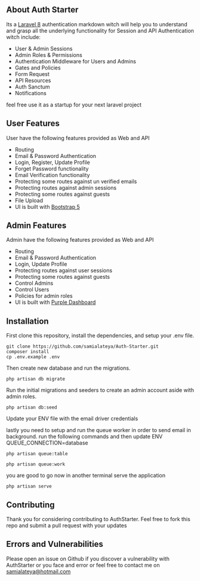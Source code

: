 ## About Auth Starter

Its a [Laravel 8](https://laravel.com/docs) authentication markdown witch will help you to understand and grasp all the underlying functionality for Session and API Authentication witch include:
- User & Admin Sessions
- Admin Roles & Permissions
- Authentication Middleware for Users and Admins
- Gates and Policies
- Form Request
- API Resources
- Auth Sanctum
- Notifications

feel free use it as a startup for your next laravel project

## User Features

User have the following features provided as Web and API

- Routing
- Email & Password Authentication
- Login, Register, Update Profile
- Forget Password functionality
- Email Verification functionality
- Protecting some routes against un verified emails
- Protecting routes against admin sessions
- Protecting some routes against guests
- File Upload
- UI is built with [Bootstrap 5](https://getbootstrap.com/docs/5.1/getting-started/introduction/)

## Admin Features

Admin have the following features provided as Web and API

- Routing
- Email & Password Authentication
- Login, Update Profile
- Protecting routes against user sessions
- Protecting some routes against guests
- Control Admins
- Control Users
- Policies for admin roles
- UI is built with [Purple Dashboard](https://www.bootstrapdash.com/product/purple-free-admin-template/)


## Installation

First clone this repository, install the dependencies, and setup your .env file.

```
git clone https://github.com/samialateya/Auth-Starter.git
composer install
cp .env.example .env
```

Then create new database and run the migrations.

```
php artisan db migrate
```

Run the initial migrations and seeders to create an admin account aside with admin roles.

```
php artisan db:seed
```

Update your ENV file with the email driver credentials

lastly you need to setup and run the queue worker in order to send email in background.
run the following commands and then update ENV QUEUE_CONNECTION=database
```
php artisan queue:table

php artisan queue:work
```

you are good to go now in another terminal serve the application
```
php artisan serve
```

## Contributing

Thank you for considering contributing to AuthStarter.
Feel free to fork this repo and submit a pull request with your updates

## Errors and Vulnerabilities

Please open an issue on Github if you discover a vulnerability with AuthStarter or you face and error or feel free to contact me on [samialateya@hotmail.com](mailto:samialateya@hotmail.com)
